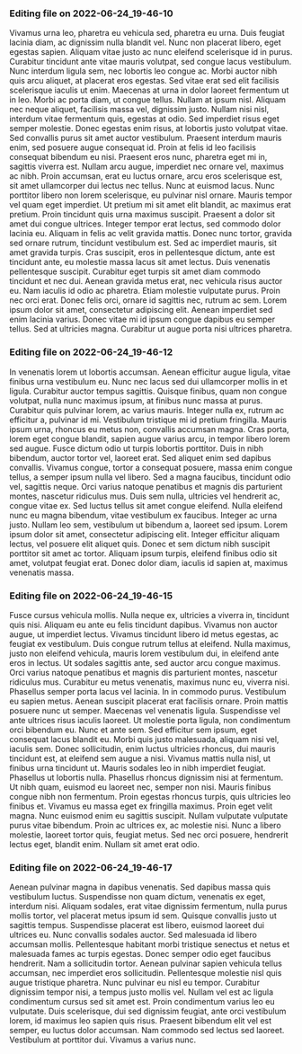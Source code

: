 

### Editing file on 2022-06-24_19-46-10

Vivamus urna leo, pharetra eu vehicula sed, pharetra eu urna. Duis feugiat lacinia diam, ac dignissim nulla blandit vel. Nunc non placerat libero, eget egestas sapien. Aliquam vitae justo ac nunc eleifend scelerisque id in purus. Curabitur tincidunt ante vitae mauris volutpat, sed congue lacus vestibulum. Nunc interdum ligula sem, nec lobortis leo congue ac. Morbi auctor nibh quis arcu aliquet, at placerat eros egestas. Sed vitae erat sed elit facilisis scelerisque iaculis ut enim. Maecenas at urna in dolor laoreet fermentum ut in leo. Morbi ac porta diam, ut congue tellus. Nullam at ipsum nisl.
Aliquam nec neque aliquet, facilisis massa vel, dignissim justo. Nullam nisi nisl, interdum vitae fermentum quis, egestas at odio. Sed imperdiet risus eget semper molestie. Donec egestas enim risus, at lobortis justo volutpat vitae. Sed convallis purus sit amet auctor vestibulum. Praesent interdum mauris enim, sed posuere augue consequat id. Proin at felis id leo facilisis consequat bibendum eu nisi. Praesent eros nunc, pharetra eget mi in, sagittis viverra est. Nullam arcu augue, imperdiet nec ornare vel, maximus ac nibh. Proin accumsan, erat eu luctus ornare, arcu eros scelerisque est, sit amet ullamcorper dui lectus nec tellus. Nunc at euismod lacus. Nunc porttitor libero non lorem scelerisque, eu pulvinar nisl ornare.
Mauris tempor vel quam eget imperdiet. Ut pretium mi sit amet elit blandit, ac maximus erat pretium. Proin tincidunt quis urna maximus suscipit. Praesent a dolor sit amet dui congue ultrices. Integer tempor erat lectus, sed commodo dolor lacinia eu. Aliquam in felis ac velit gravida mattis. Donec nunc tortor, gravida sed ornare rutrum, tincidunt vestibulum est. Sed ac imperdiet mauris, sit amet gravida turpis. Cras suscipit, eros in pellentesque dictum, ante est tincidunt ante, eu molestie massa lacus sit amet lectus. Duis venenatis pellentesque suscipit.
Curabitur eget turpis sit amet diam commodo tincidunt et nec dui. Aenean gravida metus erat, nec vehicula risus auctor eu. Nam iaculis id odio ac pharetra. Etiam molestie vulputate purus. Proin nec orci erat. Donec felis orci, ornare id sagittis nec, rutrum ac sem. Lorem ipsum dolor sit amet, consectetur adipiscing elit. Aenean imperdiet sed enim lacinia varius. Donec vitae mi id ipsum congue dapibus eu semper tellus. Sed at ultricies magna. Curabitur ut augue porta nisi ultrices pharetra.




### Editing file on 2022-06-24_19-46-12

In venenatis lorem ut lobortis accumsan. Aenean efficitur augue ligula, vitae finibus urna vestibulum eu. Nunc nec lacus sed dui ullamcorper mollis in et ligula. Curabitur auctor tempus sagittis. Quisque finibus, quam non congue volutpat, nulla nunc maximus ipsum, at finibus nunc massa at purus. Curabitur quis pulvinar lorem, ac varius mauris. Integer nulla ex, rutrum ac efficitur a, pulvinar id mi. Vestibulum tristique mi id pretium fringilla. Mauris ipsum urna, rhoncus eu metus non, convallis accumsan magna. Cras porta, lorem eget congue blandit, sapien augue varius arcu, in tempor libero lorem sed augue. Fusce dictum odio ut turpis lobortis porttitor. Duis in nibh bibendum, auctor tortor vel, laoreet erat. Sed aliquet enim sed dapibus convallis. Vivamus congue, tortor a consequat posuere, massa enim congue tellus, a semper ipsum nulla vel libero. Sed a magna faucibus, tincidunt odio vel, sagittis neque.
Orci varius natoque penatibus et magnis dis parturient montes, nascetur ridiculus mus. Duis sem nulla, ultricies vel hendrerit ac, congue vitae ex. Sed luctus tellus sit amet congue eleifend. Nulla eleifend nunc eu magna bibendum, vitae vestibulum ex faucibus. Integer ac urna justo. Nullam leo sem, vestibulum ut bibendum a, laoreet sed ipsum. Lorem ipsum dolor sit amet, consectetur adipiscing elit. Integer efficitur aliquam lectus, vel posuere elit aliquet quis. Donec et sem dictum nibh suscipit porttitor sit amet ac tortor. Aliquam ipsum turpis, eleifend finibus odio sit amet, volutpat feugiat erat. Donec dolor diam, iaculis id sapien at, maximus venenatis massa.




### Editing file on 2022-06-24_19-46-15

Fusce cursus vehicula mollis. Nulla neque ex, ultricies a viverra in, tincidunt quis nisi. Aliquam eu ante eu felis tincidunt dapibus. Vivamus non auctor augue, ut imperdiet lectus. Vivamus tincidunt libero id metus egestas, ac feugiat ex vestibulum. Duis congue rutrum tellus at eleifend. Nulla maximus, justo non eleifend vehicula, mauris lorem vestibulum dui, in eleifend ante eros in lectus. Ut sodales sagittis ante, sed auctor arcu congue maximus. Orci varius natoque penatibus et magnis dis parturient montes, nascetur ridiculus mus. Curabitur eu metus venenatis, maximus nunc eu, viverra nisi. Phasellus semper porta lacus vel lacinia. In in commodo purus.
Vestibulum eu sapien metus. Aenean suscipit placerat erat facilisis ornare. Proin mattis posuere nunc ut semper. Maecenas vel venenatis ligula. Suspendisse vel ante ultrices risus iaculis laoreet. Ut molestie porta ligula, non condimentum orci bibendum eu. Nunc et ante sem. Sed efficitur sem ipsum, eget consequat lacus blandit eu. Morbi quis justo malesuada, aliquam nisi vel, iaculis sem. Donec sollicitudin, enim luctus ultricies rhoncus, dui mauris tincidunt est, at eleifend sem augue a nisi. Vivamus mattis nulla nisl, ut finibus urna tincidunt ut.
Mauris sodales leo in nibh imperdiet feugiat. Phasellus ut lobortis nulla. Phasellus rhoncus dignissim nisi at fermentum. Ut nibh quam, euismod eu laoreet nec, semper non nisi. Mauris finibus congue nibh non fermentum. Proin egestas rhoncus turpis, quis ultricies leo finibus et. Vivamus eu massa eget ex fringilla maximus. Proin eget velit magna. Nunc euismod enim eu sagittis suscipit. Nullam vulputate vulputate purus vitae bibendum. Proin ac ultrices ex, ac molestie nisi. Nunc a libero molestie, laoreet tortor quis, feugiat metus. Sed nec orci posuere, hendrerit lectus eget, blandit enim. Nullam sit amet erat odio.




### Editing file on 2022-06-24_19-46-17

Aenean pulvinar magna in dapibus venenatis. Sed dapibus massa quis vestibulum luctus. Suspendisse non quam dictum, venenatis ex eget, interdum nisi. Aliquam sodales, erat vitae dignissim fermentum, nulla purus mollis tortor, vel placerat metus ipsum id sem. Quisque convallis justo ut sagittis tempus. Suspendisse placerat est libero, euismod laoreet dui ultrices eu. Nunc convallis sodales auctor.
Sed malesuada id libero accumsan mollis. Pellentesque habitant morbi tristique senectus et netus et malesuada fames ac turpis egestas. Donec semper odio eget faucibus hendrerit. Nam a sollicitudin tortor. Aenean pulvinar sapien vehicula tellus accumsan, nec imperdiet eros sollicitudin. Pellentesque molestie nisl quis augue tristique pharetra. Nunc pulvinar eu nisl eu tempor. Curabitur dignissim tempor nisi, a tempus justo mollis vel. Nullam vel est ac ligula condimentum cursus sed sit amet est. Proin condimentum varius leo eu vulputate. Duis scelerisque, dui sed dignissim feugiat, ante orci vestibulum lorem, id maximus leo sapien quis risus. Praesent bibendum elit vel est semper, eu luctus dolor accumsan. Nam commodo sed lectus sed laoreet. Vestibulum at porttitor dui. Vivamus a varius nunc.


